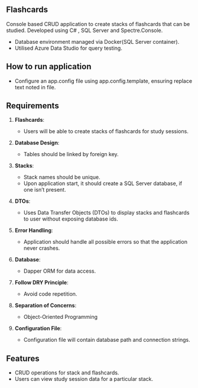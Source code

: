 ## Flashcards

Console based CRUD application to create stacks of flashcards that can be studied.
Developed using C# , SQL Server and Spectre.Console.

- Database environment managed via Docker(SQL Server container).
- Utilised Azure Data Studio for query testing.

## How to run application

- Configure an app.config file using app.config.template, ensuring replace text noted in file.

## Requirements

1. **Flashcards**:

   - Users will be able to create stacks of flashcards for study sessions.

2. **Database Design**:

   - Tables should be linked by foreign key.

3. **Stacks**:

   - Stack names should be unique.
   - Upon application start, it should create a SQL Server database, if one isn’t present.

4. **DTOs**:

   - Uses Data Transfer Objects (DTOs) to display stacks and flashcards to user without exposing database ids.

5. **Error Handling**:

   - Application should handle all possible errors so that the application never crashes.

6. **Database**:

   - Dapper ORM for data access.

7. **Follow DRY Principle**:

   - Avoid code repetition.

8. **Separation of Concerns**:

   - Object-Oriented Programming

9. **Configuration File**:

   - Configuration file will contain database path and connection strings.

## Features

- CRUD operations for stack and flashcards.
- Users can view study session data for a particular stack.
